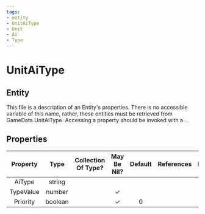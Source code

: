 ```yaml
---
tags:
- entity
- UnitAiType
- Unit
- Ai
- Type
---
```

# UnitAiType
## Entity
This file is a description of an Entity's properties. There is no accessible variable of this name, rather, these entities must be retrieved from GameData.UnitAiType. Accessing a property should be invoked with a `.`.
## Properties
|	Property	|	Type	|	Collection Of Type?	|	May Be Nil?	|	Default	|	References	|	Key	|	Notes	|
|	:-:	|	:-:	|	:-:	|	:-:	|	:-:	|	:-:	|	:-:	|	-:	|
|	AiType	|	string	|		|		|		|		|		|	|
|	TypeValue	|	number	|		|	✓	|		|		|		|	|
|	Priority	|	boolean	|		|	✓	|	0	|		|		|	|
